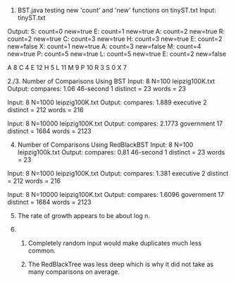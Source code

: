 1. BST.java testing new 'count' and 'new' functions on tinyST.txt
Input:
tinyST.txt

Output:
S: count=0 new=true
E: count=1 new=true
A: count=2 new=true
R: count=2 new=true
C: count=3 new=true
H: count=3 new=true
E: count=2 new=false
X: count=1 new=true
A: count=3 new=false
M: count=4 new=true
P: count=5 new=true
L: count=5 new=true
E: count=2 new=false

A 8
C 4
E 12
H 5
L 11
M 9
P 10
R 3
S 0
X 7

2./3. Number of Comparisons Using BST
Input:
8 N=100 leipzig100K.txt
Output:
compares: 1.06
46-second 1
distinct = 23
words    = 23

Input:
8 N=1000 leipzig100K.txt
Output:
compares: 1.889
executive 2
distinct = 212
words    = 216

Input:
8 N=10000 leipzig100K.txt
Output:
compares: 2.1773
government 17
distinct = 1684
words    = 2123

4. Number of Comparisons Using RedBlackBST
Input:
8 N=100 leipzig100k.txt
Output:
compares: 0.81
46-second 1
distinct = 23
words    = 23

Input:
8 N=1000 leipzig100K.txt
Output:
compares: 1.381
executive 2
distinct = 212
words    = 216

Input:
8 N=10000 leipzig100K.txt
Output:
compares: 1.6096
government 17
distinct = 1684
words    = 2123

5. The rate of growth appears to be about log n.

6. 1. Completely random input would make duplicates much less common.

   2. The RedBlackTree was less deep which is why it did not take as many comparisons on average.
